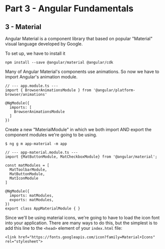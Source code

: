 # Part 3 - Angular Fundamentals
## 3 - Material

Angular Material is a component library that based on popular "Material" visual language developed by Google.

To set up, we have to install it
```
npm install --save @angular/material @angular/cdk
```

Many of Angular Material's components use animations. So now we have to import Angular's animation module.
```
// --- app.module.ts ---
import { BrowserAnimationsModule } from '@angular/platform-browser/animations'

@NgModule({
  imports: [
    BrowserAnimationsModule
  ]
})
```

Create a new "MaterialModule" in which we both import AND export the component modules we're going to be using.
```
$ ng g m app-material -m app
```

```
// --- app-material.module.ts ---
import {MatButtonModule, MatCheckboxModule} from '@angular/material';

const matModules = [
  MatToolbarModule,
  MatButtonModule,
  MatIconModule
]

@NgModule({
  imports: matModules,
  exports: matModules,
})
export class AppMaterialModule { }
```

Since we'll be using material icons, we're going to have to load the icon font into your application. There are many ways to do this, but the simplest is to add this line to the `<head>` element of your `index.html` file:
```
<link href="https://fonts.googleapis.com/icon?family=Material+Icons" rel="stylesheet">
```
